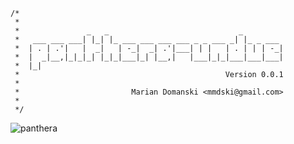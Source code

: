 ```
/*
 *
 *               _   _                             _
 *   ___ ___ ___| |_| |_ ___ ___ ___ ___ _ _ ___ _| |_ _ ___
 *  | . | .'|   |  _|   | -_|  _| .'|___| | |   | . | | | -_|
 *  |  _|__,|_|_|_| |_|_|___|_| |__,|   |___|_|_|___|___|___|
 *  |_|
 *                                              Version 0.0.1
 *
 *                         Marian Domanski <mmdski@gmail.com>
 *
 */
```

![panthera](https://upload.wikimedia.org/wikipedia/commons/5/52/Meyers_b12_s0658a.jpg)
